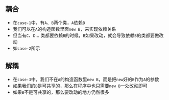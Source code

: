 ## 耦合

- 在`case-1`中，有`A`、`B`两个类，`A`依赖`B`
- 我们可以在`A`的构造函数里面`new B`，来实现依赖关系
- 但当有`C`、`D`... 类都要依赖`B`的时候，`B`如果改动，就会导致依赖`B`的类都要做改动
- 如`case-2`所示



## 解耦

- 在`case-3`中，我们不在`A`的构造函数里`new B`，而是把`new`好的`B`作为`A`的参数
- 如果我们的`B`是可共享的，那么在程序中也只需要`new B`一处改动即可
- 如果`B`不是可共享的，那么要改动的地方仍然很多
